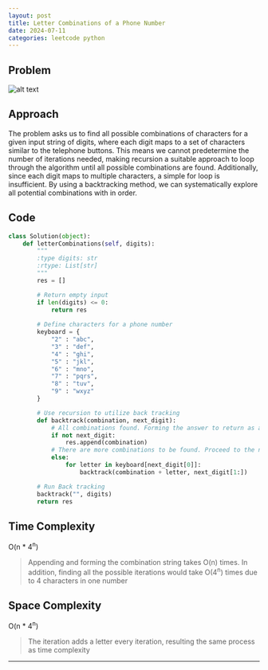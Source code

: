 ```yaml
---
layout: post
title: Letter Combinations of a Phone Number
date: 2024-07-11
categories: leetcode python
---
```


## Problem
![alt text](/blog/public/img/LetterCombinationsofaPhoneNumber.png)

## Approach
The problem asks us to find all possible combinations of characters for a given input string of digits, where each digit maps to a set of characters similar to the telephone buttons. This means we cannot predetermine the number of iterations needed, making recursion a suitable approach to loop through the algorithm until all possible combinations are found. Additionally, since each digit maps to multiple characters, a simple for loop is insufficient. By using a backtracking method, we can systematically explore all potential combinations with in order.

## Code
```python
class Solution(object):
    def letterCombinations(self, digits):
        """
        :type digits: str
        :rtype: List[str]
        """
        res = []

        # Return empty input
        if len(digits) <= 0:
            return res
        
        # Define characters for a phone number
        keyboard = {
            "2" : "abc",
            "3" : "def",
            "4" : "ghi",
            "5" : "jkl",
            "6" : "mno",
            "7" : "pqrs",
            "8" : "tuv",
            "9" : "wxyz"
        }

        # Use recursion to utilize back tracking
        def backtrack(combination, next_digit):
            # All combinations found. Forming the answer to return as an answer
            if not next_digit:
                res.append(combination)
            # There are more combinations to be found. Proceed to the next digit
            else:
                for letter in keyboard[next_digit[0]]:
                    backtrack(combination + letter, next_digit[1:])

        # Run Back tracking
        backtrack("", digits)
        return res
```
## Time Complexity
O(n * 4<sup>n</sup>)
> Appending and forming the combination string takes O(n) times. In addition, finding all the possible iterations would take O(4<sup>n</sup>) times due to 4 characters in one number

## Space Complexity
O(n * 4<sup>n</sup>)
> The iteration adds a letter every iteration, resulting the same process as time complexity

---